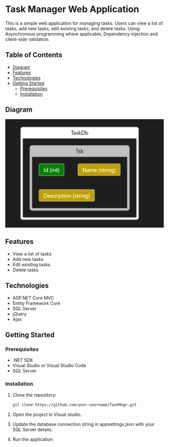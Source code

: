 # Task Manager Web Application

This is a simple web application for managing tasks. Users can view a list of tasks, add new tasks, edit existing tasks, and delete tasks. Using Asynchronous programming where applicable,
Dependency injection and client-side validation.

## Table of Contents
- [Diagram](#diagram)
- [Features](#features)
- [Technologies](#technologies)
- [Getting Started](#getting-started)
  - [Prerequisites](#prerequisites)
  - [Installation](#installation)


## Diagram
![diagram](./assets/dbdiagramm.PNG)

## Features

- View a list of tasks
- Add new tasks
- Edit existing tasks
- Delete tasks


## Technologies

- ASP.NET Core MVC
- Entity Framework Core
- SQL Server
- jQuery
- Ajax

## Getting Started

### Prerequisites

- .NET SDK
- Visual Studio or Visual Studio Code
- SQL Server

### Installation

1. Clone the repository:

   ```bash
   git clone https://github.com/your-username/TaskMngr.git

2. Open the project in Visual studio.

3. Update the database connection string in appsettings.json with your SQL Server details.

4. Run the application.